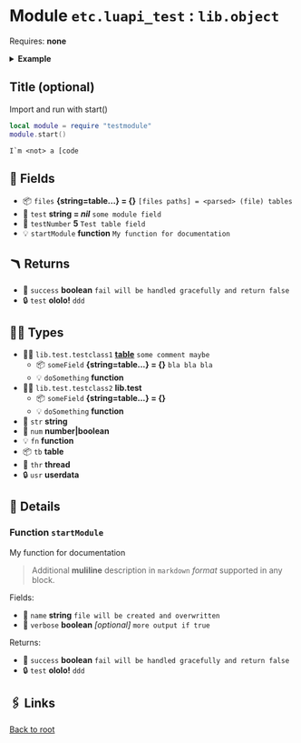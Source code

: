 # Module `etc.luapi_test` : `lib.object`

Requires: **none**

<details><summary><b>Example</b></summary>

```lua
print 'hello world'
```

</details>

## Title (optional)

Import and run with start()

```lua
local module = require "testmodule"
module.start()
```

```text
I`m <not> a [code
```

## 📜 Fields

- 📦 `files` **{string=table...} = {}**
  `[files paths] = <parsed> (file) tables`
- 📝 `test` **string = _nil_**
  `some module field`
- 🧮 `testNumber` **5**
  `Test table field`
- 💡 `startModule` **function**
  `My function for documentation`

## 🪃 Returns

- 🧮 `success` **boolean**
`fail will be handled gracefully and return false`
- 🔒 `test` **ololo!**
`ddd`

## 👨‍👦 Types

- 👨‍👦 `lib.test.testclass1` **[table][]**
  `some comment maybe`
  - 📦 `someField` **{string=table...} = {}**
  `bla bla bla`
  - 💡 `doSomething` **function**
- 👨‍👦 `lib.test.testclass2` **lib.test**
  - 📦 `someField` **{string=table...} = {}**
  - 💡 `doSomething` **function**
- 📝 `str` **string**
- 🧮 `num` **number|boolean**
- 💡 `fn` **function**
- 📦 `tb` **table**
- 🧵 `thr` **thread**
- 🔒 `usr` **userdata**

## 🧩 Details

### Function `startModule`

My function for documentation

> Additional **muliline** description
> in `markdown` _format_ supported in any block.

Fields:

- 📝 `name` **string**
`file will be created and overwritten`
- 🧮 `verbose` **boolean** _[optional]_
`more output if true`

Returns:

- 🧮 `success` **boolean**
`fail will be handled gracefully and return false`
- 🔒 `test` **ololo!**
`ddd`

## 🖇️ Links

[Back to root](../readme.md)

[string]: https://www.lua.org/manual/5.1/manual.html#5.4
[table]: https://www.lua.org/manual/5.1/manual.html#5.5

[startModule]: #method-startmodule
